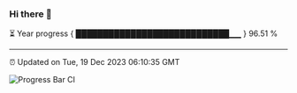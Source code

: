### Hi there 👋

⏳ Year progress { ████████████████████████████▁▁ } 96.51 %

---

⏰ Updated on Tue, 19 Dec 2023 06:10:35 GMT

![Progress Bar CI](https://github.com/Shyam-Makwana/GitHub-Actions-Demo/workflows/Progress%20Bar%20CI/badge.svg)
